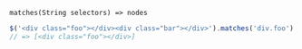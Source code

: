     matches(String selectors) => nodes

~~~js
$('<div class="foo"></div><div class="bar"></div>').matches('div.foo')
// => [<div class="foo"></div>]
~~~